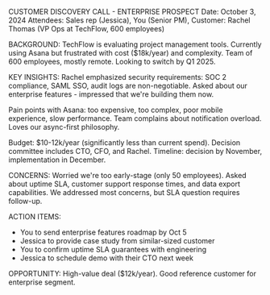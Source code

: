 CUSTOMER DISCOVERY CALL - ENTERPRISE PROSPECT
Date: October 3, 2024
Attendees: Sales rep (Jessica), You (Senior PM), Customer: Rachel Thomas (VP Ops at TechFlow, 600 employees)

BACKGROUND:
TechFlow is evaluating project management tools. Currently using Asana but frustrated with cost ($18k/year) and complexity. Team of 600 employees, mostly remote. Looking to switch by Q1 2025.

KEY INSIGHTS:
Rachel emphasized security requirements: SOC 2 compliance, SAML SSO, audit logs are non-negotiable. Asked about our enterprise features - impressed that we're building them now.

Pain points with Asana: too expensive, too complex, poor mobile experience, slow performance. Team complains about notification overload. Loves our async-first philosophy.

Budget: $10-12k/year (significantly less than current spend). Decision committee includes CTO, CFO, and Rachel. Timeline: decision by November, implementation in December.

CONCERNS:
Worried we're too early-stage (only 50 employees). Asked about uptime SLA, customer support response times, and data export capabilities. We addressed most concerns, but SLA question requires follow-up.

ACTION ITEMS:
- You to send enterprise features roadmap by Oct 5
- Jessica to provide case study from similar-sized customer
- You to confirm uptime SLA guarantees with engineering
- Jessica to schedule demo with their CTO next week

OPPORTUNITY: High-value deal ($12k/year). Good reference customer for enterprise segment.
